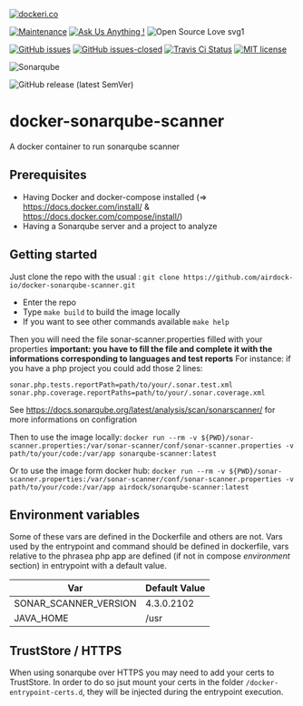[![dockeri.co](https://dockeri.co/image/airdock/sonarqube-scanner)](https://hub.docker.com/r/airdock/sonarqube-scanner)

[![Maintenance](https://img.shields.io/badge/Maintained%3F-yes-green.svg?style=for-the-badge)](https://GitHub.com/airdock-io/docker-sonarqube-scanner/graphs/commit-activity)
[![Ask Us Anything !](https://img.shields.io/badge/Ask%20us-anything-1abc9c.svg?style=for-the-badge)](https://github.com/airdock-io)
![Open Source Love svg1](https://img.shields.io/static/v1?label=OpenSource&message=%E2%9D%A4&color=blue&style=for-the-badge)

[![GitHub issues](https://img.shields.io/github/issues/airdock-io/docker-sonarqube-scanner.svg?style=flat-square)](https://GitHub.com/airdock-io/docker-sonarqube-scanner/issues/)
[![GitHub issues-closed](https://img.shields.io/github/issues-closed/airdock-io/docker-sonarqube-scanner.svg?style=flat-square)](https://GitHub.com/airdock-io/docker-sonarqube-scanner/issues?q=is%3Aissue+is%3Aclosed)
[![Travis Ci Status](https://img.shields.io/travis/com/airdock-io/docker-sonarqube-scanner?style=flat-square)](https://travis-ci.com/airdock-io/docker-sonarqube-scanner)
[![MIT license](https://img.shields.io/badge/License-MIT-blue.svg?style=flat-square)](https://lbesson.mit-license.org/)


![Sonarqube](https://www.sonarqube.org/logos/index/sonarqube-logo.png)

![GitHub release (latest SemVer)](https://img.shields.io/github/v/release/airdock-io/docker-sonarqube-scanner?sort=semver&style=flat-square)
# docker-sonarqube-scanner
A docker container to run sonarqube scanner

## Prerequisites

  - Having Docker and docker-compose installed (=> https://docs.docker.com/install/ & https://docs.docker.com/compose/install/)
  - Having a Sonarqube server and a project to analyze

## Getting started
Just clone the repo with the usual : ```git clone https://github.com/airdock-io/docker-sonarqube-scanner.git```
 - Enter the repo
 - Type ```make build``` to build the image locally
 - If you want to see other commands available ```make help```

Then you will need the file sonar-scanner.properties filled with your properties
__important: you have to fill the file and complete it with the informations corresponding to languages and test reports__
For instance: if you have a php project you could add those 2 lines:
```
sonar.php.tests.reportPath=path/to/your/.sonar.test.xml
sonar.php.coverage.reportPaths=path/to/your/.sonar.coverage.xml
```
See https://docs.sonarqube.org/latest/analysis/scan/sonarscanner/ for more informations on configration

Then to use the image locally: ```docker run --rm -v ${PWD}/sonar-scanner.properties:/var/sonar-scanner/conf/sonar-scanner.properties -v path/to/your/code:/var/app sonarqube-scanner:latest```

Or to use the image form docker hub: ```docker run --rm -v ${PWD}/sonar-scanner.properties:/var/sonar-scanner/conf/sonar-scanner.properties -v path/to/your/code:/var/app airdock/sonarqube-scanner:latest```

## Environment variables
Some of these vars are defined in the Dockerfile and others are not. Vars used by the entrypoint and command should be defined in dockerfile, vars relative to the phrasea php app are defined (if not in compose *environment* section) in entrypoint with a default value.

| Var                     | Default Value |
|-------------------------|---------------|
| SONAR_SCANNER_VERSION   | 4.3.0.2102    |
| JAVA_HOME               | /usr          |

## TrustStore / HTTPS
When using sonarqube over HTTPS you may need to add your certs to TrustStore. In order to do so jsut mount your certs in the folder ```/docker-entrypoint-certs.d```, they will be injected during the entrypoint execution.